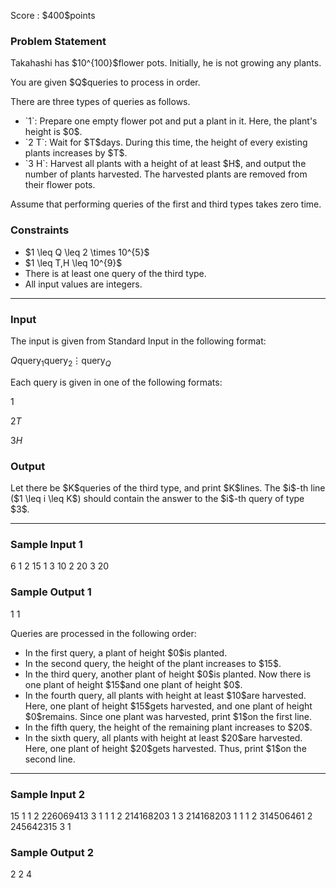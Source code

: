 
<div>

<span>

<span>

<p>
Score : $400$points
</p>

<div>

<section>

### **Problem Statement**

<p>
Takahashi has $10^{100}$flower pots. Initially, he is not growing any plants.
</p>

<p>
You are given $Q$queries to process in order.
</p>

<p>
There are three types of queries as follows.
</p>

<ul>

<li>
`1`: Prepare one empty flower pot and put a plant in it. Here, the plant's height is $0$.
</li>

<li>
`2 T`: Wait for $T$days. During this time, the height of every existing plants increases by $T$.
</li>

<li>
`3 H`: Harvest all plants with a height of at least $H$, and output the number of plants harvested. The harvested plants are removed from their flower pots.
</li>

</ul>

<p>
Assume that performing queries of the first and third types takes zero time.
</p>

</section>

</div>

<div>

<section>

### **Constraints**

<ul>

<li>
$1 \leq Q \leq 2 \times 10^{5}$
</li>

<li>
$1 \leq T,H \leq 10^{9}$
</li>

<li>
There is at least one query of the third type.
</li>

<li>
All input values are integers.
</li>

</ul>

</section>

</div>

---

<div>

<div>

<section>

### **Input**

<p>
The input is given from Standard Input in the following format:
</p>

<div>

$Q$$\text{query}_1$$\text{query}_2$$\vdots$$\text{query}_Q$
</div>

<p>
Each query is given in one of the following formats:
</p>

<div>

$1$
</div>

<div>

$2$$T$
</div>

<div>

$3$$H$
</div>

</section>

</div>

<div>

<section>

### **Output**

<p>
Let there be $K$queries of the third type, and print $K$lines.
The $i$-th line ($1 \leq i \leq K$) should contain the answer to the $i$-th query of type $3$.
</p>

</section>

</div>

</div>

---

<div>

<section>

### **Sample Input 1**

<div>

6
1
2 15
1
3 10
2 20
3 20

</div>

</section>

</div>

<div>

<section>

### **Sample Output 1**

<div>

1
1

</div>

<p>
Queries are processed in the following order:
</p>

<ul>

<li>
In the first query, a plant of height $0$is planted.
</li>

<li>
In the second query, the height of the plant increases to $15$.
</li>

<li>
In the third query, another plant of height $0$is planted. Now there is one plant of height $15$and one plant of height $0$.
</li>

<li>
In the fourth query, all plants with height at least $10$are harvested. Here, one plant of height $15$gets harvested, and one plant of height $0$remains. Since one plant was harvested, print $1$on the first line.
</li>

<li>
In the fifth query, the height of the remaining plant increases to $20$.
</li>

<li>
In the sixth query, all plants with height at least $20$are harvested. Here, one plant of height $20$gets harvested. Thus, print $1$on the second line.
</li>

</ul>

</section>

</div>

---

<div>

<section>

### **Sample Input 2**

<div>

15
1
1
2 226069413
3 1
1
1
2 214168203
1
3 214168203
1
1
1
2 314506461
2 245642315
3 1

</div>

</section>

</div>

<div>

<section>

### **Sample Output 2**

<div>

2
2
4

</div>

</section>

</div>

</span>

</span>

</div>
